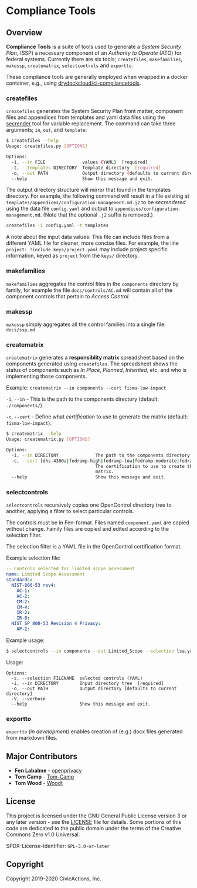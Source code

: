 # Compliance Tools

## Overview

**Compliance Tools** is a suite of tools used to generate a _System Security Plan_, (SSP) a necessary component of an _Authority to Operate_ (ATO) for federal systems. Currently there are six tools; `createfiles`, `makefamilies`, `makessp`, `creatematrix`, `selectcontrols` and `exportto`.

These compliance tools are generally employed when wrapped in a docker container, e.g.,  using [drydockcloud/ci-compliancetools](https://github.com/drydockcloud/ci-compliancetools).

### createfiles

`createfiles` generates the System Security Plan front matter, component files and appendices from templates and yaml data files using the [secrender](https://github.com/CivicActions/secrender) tool for variable replacement. The command can take three arguments; `in`, `out`, and `template`:

```bash
$ createfiles --help
Usage: createfiles.py [OPTIONS]

Options:
  -i, --in FILE              values (YAML)  [required]
  -t, --templates DIRECTORY  Template directory  [required]
  -o, --out PATH             Output directory (defaults to current directory)
  --help                     Show this message and exit.
```

The output directory structure will mirror that found in the templates directory. For example, the following command will result in a file existing at `templates/appendices/configuration-management.md.j2` to be _secrendered_ using the data file `config.yaml` and output to `appendices/configuration-management.md`. (Note that the optional `.j2` suffix is removed.)

```bash
createfiles -i config.yaml -t templates
```

A note about the input data values: This file can include files from a different YAML file for cleaner, more concise files. For example, the line `project: !include keys/project.yaml` may include project specific information, keyed as `project` from the `keys/` directory.

### makefamilies

`makefamilies` aggregates the control files in the `components` directory by family, for example the file `docs/controls/AC.md` will contain all of the component controls that pertain to _Access Control_.

### makessp

`makessp` simply aggregates all the control families into a single file: `docs/ssp.md`

### creatematrix

`creatematrix` generates a **responsiblity matrix** spreadsheet based on the components generated using `createfiles`. The spreadsheet shows the status of components such as _In Place_, _Planned_, _Inherited_, etc, and who is implementing those components.

Example:
`creatematrix --in components --cert fisma-low-impact`

`-i`, `--in` - This is the path to the components directory (default: `./components/`).

`-c`, `--cert` - Define what _certification_ to use to generate the matrix (default: `fisma-low-impact`).

```bash
$ creatematrix --help
Usage: creatematrix.py [OPTIONS]

Options:
  -i, --in DIRECTORY              The path to the components directory.
  -c, --cert [dhs-4300a|fedramp-high|fedramp-low|fedramp-moderate|fedramp-tailored|fisma-high-impact|fisma-low-impact|fisma-moderate-impact|icd-503-high|icd-503-low|icd-503-moderate]
                                  The certification to use to create the
                                  matrix.
  --help                          Show this message and exit.
```

### selectcontrols

`selectcontrols` recursively copies one OpenControl directory tree to
another, applying a filter to select particular controls.

The controls must be in Fen-format.  Files named `component.yaml` are
copied without change.  Family files are copied and edited according
to the selection filter.

The selection filter is a YAML file in the OpenControl certification format.

Example selection file:

```yaml
-- Controls selected for limited scope assessment
name: Limited Scope Assessment
standards:
  NIST-800-53 rev4:
    AC-1:
    AC-2:
    CM-2:
    CM-4:
    IR-2:
    IR-8:
  NIST SP 800-53 Revision 4 Privacy:
    AP-2:
```

Example usage:

```bash
$ selectcontrols --in components --out Limited_Scope --selection lsa.yaml
```

Usage:
```
Options:
  -s, --selection FILENAME  selected controls (YAML)
  -i, --in DIRECTORY        Input directory tree  [required]
  -o, --out PATH            Output directory [defaults to current directory]
  -V, --verbose
  --help                    Show this message and exit.
```

### exportto

`exportto` *(in development)* enables creation of (e.g.) docx files generated from markdown files. 

## Major Contributors

* **Fen Labalme** - [openprivacy](https://github.com/openprivacy)
* **Tom Camp** - [Tom-Camp](https://github.com/Tom-Camp)
* **Tom Wood** - [Woodt](https://github.com/woodt)

## License

This project is licensed under the GNU General Public License version 3 or any later version - see the [LICENSE](LICENSE) file for details. Some portions of this code are dedicated to the public domain under the terms of the Creative Commons Zero v1.0 Universal.

SPDX-License-Identifier: `GPL-3.0-or-later`

## Copyright

Copyright 2019-2020 CivicActions, Inc.
